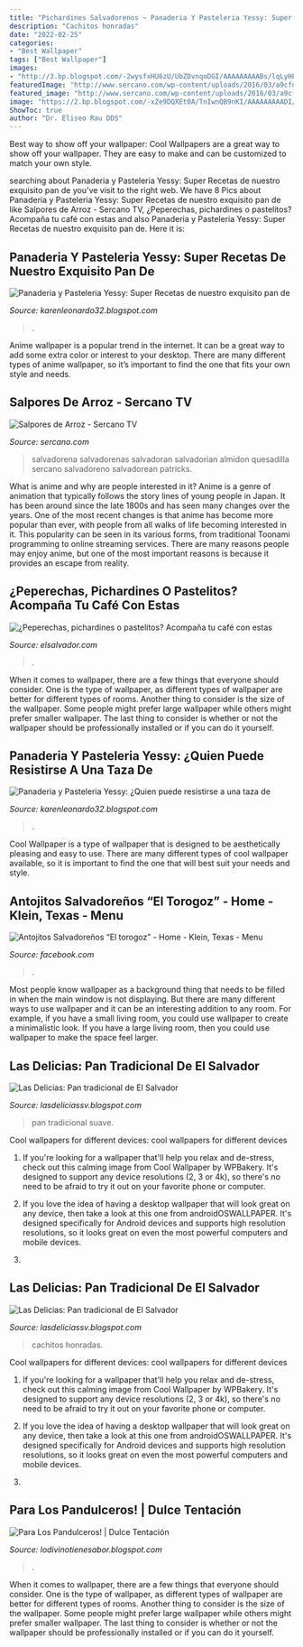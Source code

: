 ```yaml
---
title: "Pichardines Salvadorenos ~ Panaderia Y Pasteleria Yessy: Super Recetas De Nuestro Exquisito Pan De"
description: "Cachitos honradas"
date: "2022-02-25"
categories:
- "Best Wallpaper"
tags: ["Best Wallpaper"]
images:
- "http://3.bp.blogspot.com/-2wysfxHU6zU/UbZDvnqoDGI/AAAAAAAAABs/lqLyHPRBBhw/s1600/imagen+(1).gif"
featuredImage: "http://www.sercano.com/wp-content/uploads/2016/03/a9cfd9fb545a9909dce48de81fbfa8f0.jpg"
featured_image: "http://www.sercano.com/wp-content/uploads/2016/03/a9cfd9fb545a9909dce48de81fbfa8f0.jpg"
image: "https://2.bp.blogspot.com/-xZe9DQXEt0A/TnIwnQB9nKI/AAAAAAAAADI/cEW6GSiyDTQ/s1600/pan+tradicional+PA%25C3%2591UELOS.jpg"
ShowToc: true
author: "Dr. Eliseo Rau DDS"
---
```



Best way to show off your wallpaper:
Cool Wallpapers are a great way to show off your wallpaper. They are easy to make and can be customized to match your own style.

	

		
searching about Panaderia y Pasteleria Yessy: Super Recetas de nuestro exquisito pan de you've visit to the right web. We have 8 Pics about Panaderia y Pasteleria Yessy: Super Recetas de nuestro exquisito pan de like Salpores de Arroz - Sercano TV, ¿Peperechas, pichardines o pastelitos? Acompaña tu café con estas and also Panaderia y Pasteleria Yessy: Super Recetas de nuestro exquisito pan de. Here it is:
		
    
## Panaderia Y Pasteleria Yessy: Super Recetas De Nuestro Exquisito Pan De

<img loading=lazy src="https://lh6.googleusercontent.com/proxy/VuLNcfLAwNld4DxZwze30daPsYUYJT7GDyQCYIK4MFoAB-Z_NqnI0jxP-jO8cWrute42ZTddE9cOibqVLTCCYHmZ77j2hfsE53XS=w1200-h630-p-k-no-nu" onerror="this.onerror=null;this.src='https://tse4.mm.bing.net/th?id=OIP.0WNfNg8pemfxQiVcscEuqgHaEj&amp;pid=15.1';" alt="Panaderia y Pasteleria Yessy: Super Recetas de nuestro exquisito pan de">

_Source: karenleonardo32.blogspot.com_

>. 

	

Anime wallpaper is a popular trend in the internet. It can be a great way to add some extra color or interest to your desktop. There are many different types of anime wallpaper, so it’s important to find the one that fits your own style and needs.

    
## Salpores De Arroz - Sercano TV

<img loading=lazy src="http://www.sercano.com/wp-content/uploads/2016/03/a9cfd9fb545a9909dce48de81fbfa8f0.jpg" onerror="this.onerror=null;this.src='https://tse2.mm.bing.net/th?id=OIP._HNk_-qLdplwTiLnVfeKtwHaFj&amp;pid=15.1';" alt="Salpores de Arroz - Sercano TV">

_Source: sercano.com_

>salvadorena salvadorenas salvadoran salvadorian almidon quesadilla sercano salvadoreno salvadorean patricks. 

	

What is anime and why are people interested in it?
Anime is a genre of animation that typically follows the story lines of young people in Japan. It has been around since the late 1800s and has seen many changes over the years. One of the most recent changes is that anime has become more popular than ever, with people from all walks of life becoming interested in it. This popularity can be seen in its various forms, from traditional Toonami programming to online streaming services. There are many reasons people may enjoy anime, but one of the most important reasons is because it provides an escape from reality.

    
## ¿Peperechas, Pichardines O Pastelitos? Acompaña Tu Café Con Estas

<img loading=lazy src="https://cdn-pro.elsalvador.com/wp-content/uploads/2020/05/peperechas-300x169.jpg" onerror="this.onerror=null;this.src='https://tse4.mm.bing.net/th?id=OIP.--FLrKpxPZpoqYaxowLmfAAAAA&amp;pid=15.1';" alt="¿Peperechas, pichardines o pastelitos? Acompaña tu café con estas">

_Source: elsalvador.com_

>. 

	

When it comes to wallpaper, there are a few things that everyone should consider. One is the type of wallpaper, as different types of wallpaper are better for different types of rooms. Another thing to consider is the size of the wallpaper. Some people might prefer large wallpaper while others might prefer smaller wallpaper. The last thing to consider is whether or not the wallpaper should be professionally installed or if you can do it yourself.

    
## Panaderia Y Pasteleria Yessy: ¿Quien Puede Resistirse A Una Taza De

<img loading=lazy src="http://3.bp.blogspot.com/-2wysfxHU6zU/UbZDvnqoDGI/AAAAAAAAABs/lqLyHPRBBhw/s1600/imagen+(1).gif" onerror="this.onerror=null;this.src='https://tse2.mm.bing.net/th?id=OIP.8DJbVBHy9d4v-Ez9bHmDRAHaLS&amp;pid=15.1';" alt="Panaderia y Pasteleria Yessy: ¿Quien puede resistirse a una taza de">

_Source: karenleonardo32.blogspot.com_

>. 

	

Cool Wallpaper is a type of wallpaper that is designed to be aesthetically pleasing and easy to use. There are many different types of cool wallpaper available, so it is important to find the one that will best suit your needs and style.

    
## Antojitos Salvadoreños “El Torogoz” - Home - Klein, Texas - Menu

<img loading=lazy src="https://lookaside.fbsbx.com/lookaside/crawler/media/?media_id=136474155154160" onerror="this.onerror=null;this.src='https://tse1.mm.bing.net/th?id=OIP.Z0k-HYAZhkRDPYpcjis4ogHaE7&amp;pid=15.1';" alt="Antojitos Salvadoreños “El torogoz” - Home - Klein, Texas - Menu">

_Source: facebook.com_

>. 

	

Most people know wallpaper as a background thing that needs to be filled in when the main window is not displaying. But there are many different ways to use wallpaper and it can be an interesting addition to any room. For example, if you have a small living room, you could use wallpaper to create a minimalistic look. If you have a large living room, then you could use wallpaper to make the space feel larger.

    
## Las Delicias: Pan Tradicional De El Salvador

<img loading=lazy src="http://1.bp.blogspot.com/-y18trCQnzus/TnIs9zqXfNI/AAAAAAAAAC4/0Dn41djG1ck/s1600/pan+tradicional+SAPORES.jpg" onerror="this.onerror=null;this.src='https://tse4.mm.bing.net/th?id=OIP.Zq5CQyGteN90HZHbpjn3VAHaFu&amp;pid=15.1';" alt="Las Delicias: Pan tradicional de El Salvador">

_Source: lasdeliciassv.blogspot.com_

>pan tradicional suave. 

	

Cool wallpapers for different devices:
cool wallpapers for different devices 

1. If you're looking for a wallpaper that'll help you relax and de-stress, check out this calming image from Cool Wallpaper by WPBakery. It's designed to support any device resolutions (2, 3 or 4k), so there's no need to be afraid to try it out on your favorite phone or computer.

2. If you love the idea of having a desktop wallpaper that will look great on any device, then take a look at this one from androidOSWALLPAPER. It's designed specifically for Android devices and supports high resolution resolutions, so it looks great on even the most powerful computers and mobile devices.

3.

    
## Las Delicias: Pan Tradicional De El Salvador

<img loading=lazy src="https://2.bp.blogspot.com/-xZe9DQXEt0A/TnIwnQB9nKI/AAAAAAAAADI/cEW6GSiyDTQ/s1600/pan+tradicional+PA%25C3%2591UELOS.jpg" onerror="this.onerror=null;this.src='https://tse1.mm.bing.net/th?id=OIP.JR_GlllOD1k41Aq6Vm1xWQHaFu&amp;pid=15.1';" alt="Las Delicias: Pan tradicional de El Salvador">

_Source: lasdeliciassv.blogspot.com_

>cachitos honradas. 

	

Cool wallpapers for different devices:
cool wallpapers for different devices 

1. If you're looking for a wallpaper that'll help you relax and de-stress, check out this calming image from Cool Wallpaper by WPBakery. It's designed to support any device resolutions (2, 3 or 4k), so there's no need to be afraid to try it out on your favorite phone or computer.

2. If you love the idea of having a desktop wallpaper that will look great on any device, then take a look at this one from androidOSWALLPAPER. It's designed specifically for Android devices and supports high resolution resolutions, so it looks great on even the most powerful computers and mobile devices.

3.

    
## Para Los Pandulceros! | Dulce Tentación

<img loading=lazy src="http://2.bp.blogspot.com/-_SNxsDYzvnw/T9I6GMKmHVI/AAAAAAAAAI0/iYYnqapBak8/s1600/DSC_0265.JPG" onerror="this.onerror=null;this.src='https://tse4.mm.bing.net/th?id=OIP.01HPFkH7TsouiL2f8ob03wHaE7&amp;pid=15.1';" alt="Para Los Pandulceros! | Dulce Tentación">

_Source: lodivinotienesabor.blogspot.com_

>. 

	

When it comes to wallpaper, there are a few things that everyone should consider. One is the type of wallpaper, as different types of wallpaper are better for different types of rooms. Another thing to consider is the size of the wallpaper. Some people might prefer large wallpaper while others might prefer smaller wallpaper. The last thing to consider is whether or not the wallpaper should be professionally installed or if you can do it yourself.

